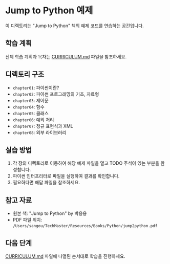 # Jump to Python 예제

이 디렉토리는 "Jump to Python" 책의 예제 코드를 연습하는 공간입니다.

## 학습 계획

전체 학습 계획과 목차는 [CURRICULUM.md](./CURRICULUM.md) 파일을 참조하세요.

## 디렉토리 구조

- `chapter01`: 파이썬이란?
- `chapter02`: 파이썬 프로그래밍의 기초, 자료형
- `chapter03`: 제어문
- `chapter04`: 함수
- `chapter05`: 클래스
- `chapter06`: 예외 처리
- `chapter07`: 정규 표현식과 XML
- `chapter08`: 외부 라이브러리

## 실습 방법

1. 각 장의 디렉토리로 이동하여 해당 예제 파일을 열고 TODO 주석이 있는 부분을 완성합니다.
2. 파이썬 인터프리터로 파일을 실행하여 결과를 확인합니다.
3. 필요하다면 해답 파일을 참조하세요.

## 참고 자료

- 원본 책: "Jump to Python" by 박응용
- PDF 파일 위치: `/Users/sangou/TechMaster/Resources/Books/Python/jump2python.pdf`

## 다음 단계

[CURRICULUM.md](./CURRICULUM.md) 파일에 나열된 순서대로 학습을 진행하세요. 